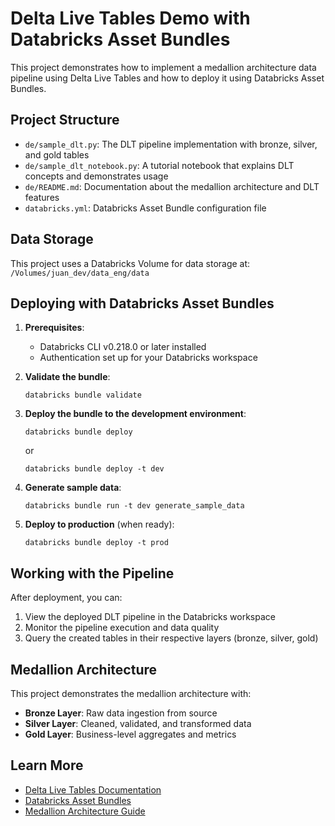 # Delta Live Tables Demo with Databricks Asset Bundles

This project demonstrates how to implement a medallion architecture data pipeline using Delta Live Tables and how to deploy it using Databricks Asset Bundles.

## Project Structure

- `de/sample_dlt.py`: The DLT pipeline implementation with bronze, silver, and gold tables
- `de/sample_dlt_notebook.py`: A tutorial notebook that explains DLT concepts and demonstrates usage
- `de/README.md`: Documentation about the medallion architecture and DLT features
- `databricks.yml`: Databricks Asset Bundle configuration file

## Data Storage

This project uses a Databricks Volume for data storage at: `/Volumes/juan_dev/data_eng/data`

## Deploying with Databricks Asset Bundles

1. **Prerequisites**:
   - Databricks CLI v0.218.0 or later installed
   - Authentication set up for your Databricks workspace

2. **Validate the bundle**:
   ```
   databricks bundle validate
   ```

3. **Deploy the bundle to the development environment**:
   ```
   databricks bundle deploy
   ```
   or
   ```
   databricks bundle deploy -t dev
   ```

4. **Generate sample data**:
   ```
   databricks bundle run -t dev generate_sample_data
   ```

5. **Deploy to production** (when ready):
   ```
   databricks bundle deploy -t prod
   ```

## Working with the Pipeline

After deployment, you can:

1. View the deployed DLT pipeline in the Databricks workspace
2. Monitor the pipeline execution and data quality
3. Query the created tables in their respective layers (bronze, silver, gold)

## Medallion Architecture

This project demonstrates the medallion architecture with:

- **Bronze Layer**: Raw data ingestion from source
- **Silver Layer**: Cleaned, validated, and transformed data
- **Gold Layer**: Business-level aggregates and metrics

## Learn More

- [Delta Live Tables Documentation](https://docs.databricks.com/delta-live-tables/index.html)
- [Databricks Asset Bundles](https://docs.databricks.com/dev-tools/bundles/index.html)
- [Medallion Architecture Guide](https://www.databricks.com/glossary/medallion-architecture)